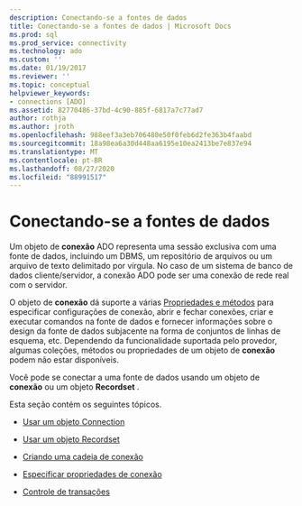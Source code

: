 ```yaml
---
description: Conectando-se a fontes de dados
title: Conectando-se a fontes de dados | Microsoft Docs
ms.prod: sql
ms.prod_service: connectivity
ms.technology: ado
ms.custom: ''
ms.date: 01/19/2017
ms.reviewer: ''
ms.topic: conceptual
helpviewer_keywords:
- connections [ADO]
ms.assetid: 82770486-37bd-4c90-885f-6817a7c77ad7
author: rothja
ms.author: jroth
ms.openlocfilehash: 988eef3a3eb706480e50f0feb6d2fe363b4faabd
ms.sourcegitcommit: 18a98ea6a30d448aa6195e10ea2413be7e837e94
ms.translationtype: MT
ms.contentlocale: pt-BR
ms.lasthandoff: 08/27/2020
ms.locfileid: "88991517"
---
```

# <a name="connecting-to-data-sources"></a>Conectando-se a fontes de dados
Um objeto de **conexão** ADO representa uma sessão exclusiva com uma fonte de dados, incluindo um DBMS, um repositório de arquivos ou um arquivo de texto delimitado por vírgula. No caso de um sistema de banco de dados cliente/servidor, a conexão ADO pode ser uma conexão de rede real com o servidor.  
  
 O objeto de **conexão** dá suporte a várias [Propriedades e métodos](../../reference/ado-api/connection-object-properties-methods-and-events.md) para especificar configurações de conexão, abrir e fechar conexões, criar e executar comandos na fonte de dados e fornecer informações sobre o design da fonte de dados subjacente na forma de conjuntos de linhas de esquema, etc. Dependendo da funcionalidade suportada pelo provedor, algumas coleções, métodos ou propriedades de um objeto de **conexão** podem não estar disponíveis.  
  
 Você pode se conectar a uma fonte de dados usando um objeto de **conexão** ou um objeto **Recordset** .  
  
 Esta seção contém os seguintes tópicos.  
  
-   [Usar um objeto Connection](./using-a-connection-object.md)  
  
-   [Usar um objeto Recordset](./using-a-recordset-object.md)  
  
-   [Criando uma cadeia de conexão](./creating-a-connection-string.md)  
  
-   [Especificar propriedades de conexão](./specifying-connection-properties.md)  
  
-   [Controle de transações](./controlling-transactions-ado.md)